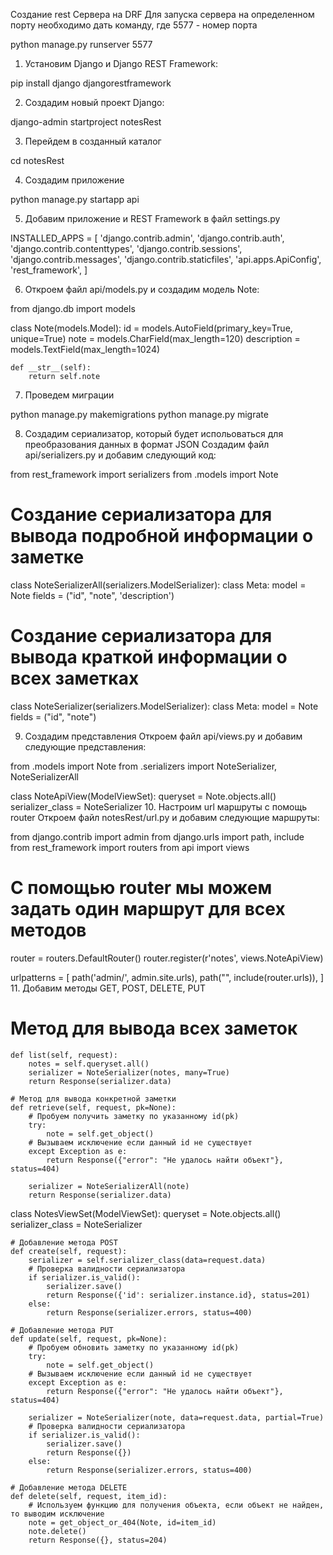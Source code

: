 Создание rest Сервера на DRF
Для запуска сервера на определенном порту необходимо дать команду, где 5577 - номер порта

python manage.py runserver 5577

1. Установим Django и Django REST Framework:
   
pip install django djangorestframework
  
2. Создадим новый проект Django:
   
django-admin startproject notesRest
   
3. Перейдем в созданный каталог
   
cd notesRest

4. Создадим приложение
   
python manage.py startapp api

5. Добавим приложение и REST Framework в файл settings.py
    
INSTALLED_APPS = [
    'django.contrib.admin',
    'django.contrib.auth',
    'django.contrib.contenttypes',
    'django.contrib.sessions',
    'django.contrib.messages',
    'django.contrib.staticfiles',
    'api.apps.ApiConfig',
    'rest_framework',
]

6. Откроем файл api/models.py и создадим модель Note:
    
from django.db import models


class Note(models.Model):
    id = models.AutoField(primary_key=True, unique=True)
    note = models.CharField(max_length=120)
    description = models.TextField(max_length=1024)

    def __str__(self):
        return self.note
7. Проведем миграции
   
python manage.py makemigrations
python manage.py migrate

8. Создадим сериализатор, который будет испольоваться для преобразования данных в формат JSON
   Создадим файл api/serializers.py и добавим следующий код:
   
from rest_framework import serializers
from .models import Note


# Создание сериализатора для вывода подробной информации о заметке
class NoteSerializerAll(serializers.ModelSerializer):
    class Meta:
        model = Note
        fields = ("id", "note", 'description')


# Создание сериализатора для вывода краткой информации о всех заметках
class NoteSerializer(serializers.ModelSerializer):
    class Meta:
        model = Note
        fields = ("id", "note")
        
9. Создадим представления 
Откроем файл api/views.py и добавим следующие представления:

from .models import Note
from .serializers import NoteSerializer, NoteSerializerAll


class NoteApiView(ModelViewSet):
    queryset = Note.objects.all()
    serializer_class = NoteSerializer
10. Настроим url маршруты с помощь router
Откроем файл notesRest/url.py и добавим следующие маршруты:

from django.contrib import admin
from django.urls import path, include
from rest_framework import routers
from api import views

# С помощью router мы можем задать один маршрут для всех методов
router = routers.DefaultRouter()
router.register(r'notes', views.NoteApiView)


urlpatterns = [
    path('admin/', admin.site.urls),
    path("", include(router.urls)),
]
11. Добавим методы GET, POST, DELETE, PUT

   # Метод для вывода всех заметок
    def list(self, request):
        notes = self.queryset.all()
        serializer = NoteSerializer(notes, many=True)
        return Response(serializer.data)

    # Метод для вывода конкретной заметки
    def retrieve(self, request, pk=None):
        # Пробуем получить заметку по указанному id(pk)
        try:
            note = self.get_object()
        # Вызываем исключение если данный id не существует
        except Exception as e:
            return Response({"error": "Не удалось найти объект"}, status=404)

        serializer = NoteSerializerAll(note)
        return Response(serializer.data)


class NotesViewSet(ModelViewSet):
    queryset = Note.objects.all()
    serializer_class = NoteSerializer

    # Добавление метода POST
    def create(self, request):
        serializer = self.serializer_class(data=request.data)
        # Проверка валидности сериализатора
        if serializer.is_valid():
            serializer.save()
            return Response({'id': serializer.instance.id}, status=201)
        else:
            return Response(serializer.errors, status=400)

    # Добавление метода PUT
    def update(self, request, pk=None):
        # Пробуем обновить заметку по указанному id(pk)
        try:
            note = self.get_object()
        # Вызываем исключение если данный id не существует
        except Exception as e:
            return Response({"error": "Не удалось найти объект"}, status=404)

        serializer = NoteSerializer(note, data=request.data, partial=True)
        # Проверка валидности сериализатора
        if serializer.is_valid():
            serializer.save()
            return Response({})
        else:
            return Response(serializer.errors, status=400)

    # Добавление метода DELETE
    def delete(self, request, item_id):
        # Используем функцию для получения объекта, если объект не найден, то выводим исключение
        note = get_object_or_404(Note, id=item_id)
        note.delete()
        return Response({}, status=204)

